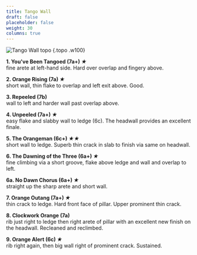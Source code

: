 ```yaml
---
title: Tango Wall
draft: false
placeholder: false
weight: 30
columns: true
---
```



![Tango Wall topo](/img/peak/matlock/Tango-lines.jpg)
{.topo .w100}

**1\. You've Been Tangoed (7a+) *★***  
fine arete at left-hand side. Hard over overlap and fingery above.

**2\. Orange Rising (7a) *★***  
short wall, thin flake to overlap and left exit above. Good.

**3\. Repeeled (7b)**  
wall to left and harder wall past overlap above.

**4\. Unpeeled (7a+) *★***  
easy flake and slabby wall to ledge (6c). The headwall provides an excellent finale.

**5\. The Orangeman (6c+) *★★***  
short wall to ledge. Superb thin crack in slab to finish via same on headwall.

**6\. The Dawning of the Three (6a+) *★***  
fine climbing via a short groove, flake above ledge and wall and overlap to left.

**6a. No Dawn Chorus (6a+) *★***  
straight up the sharp arete and short wall.

**7\. Orange Outang (7a+) *★***  
thin crack to ledge. Hard front face of pillar. Upper prominent thin crack.

**8\. Clockwork Orange (7a)**  
rib just right to ledge then right arete of pillar with an excellent new finish on the headwall. Recleaned and reclimbed.

**9\. Orange Alert (6c) *★***  
rib right again, then big wall right of prominent crack. Sustained.


